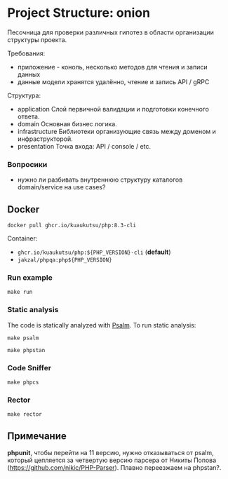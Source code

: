 # Project Structure: onion

Песочница для проверки различных гипотез в области организации структуры проекта.

Требования:
- приложение - коноль, несколько методов для чтения и записи данных
- данные модели хранятся удалённо, чтение и запись API / gRPC

Структура:
- application
  Слой первичной валидации и подготовки конечного ответа.
- domain
  Основная бизнес логика.
- infrastructure
  Библиотеки организующие связь между доменом и инфраструкторой.
- presentation
  Точка входа: API / console / etc.

### Вопросики

- нужно ли разбивать внутреннюю структуру каталогов domain/service на use cases?

## Docker

```shell
docker pull ghcr.io/kuaukutsu/php:8.3-cli
```

Container:
- `ghcr.io/kuaukutsu/php:${PHP_VERSION}-cli` (**default**)
- `jakzal/phpqa:php${PHP_VERSION}`

### Run example

```shell
make run
```

### Static analysis

The code is statically analyzed with [Psalm](https://psalm.dev/). To run static analysis:

```shell
make psalm
```

```shell
make phpstan
```

### Code Sniffer

```shell
make phpcs
```

### Rector

```shell
make rector
```

## Примечание

**phpunit**, чтобы перейти на 11 версию, нужно отказываться от psalm, 
который цепляется за четвертую версию парсера от Никиты Попова (https://github.com/nikic/PHP-Parser).
Плавно переезжаем на phpstan?.
